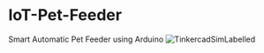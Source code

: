 # IoT-Pet-Feeder
Smart Automatic Pet Feeder using Arduino
![TinkercadSimLabelled](https://github.com/JC20002527/IoT-Pet-Feeder/assets/135300478/49e78990-afc1-4f91-aaee-638394a4a750)
